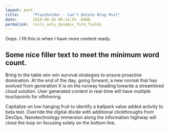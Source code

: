 ```yaml
---
layout: post
title:      "Placeholder - Can't Delete Blog Post"
date:       2018-06-26 00:14:55 -0400
permalink:  rails_only_dynamic_form_fields
---
```


Oops. I fill this in when I have more content ready. 

## Some nice filler text to meet the minimum word count.

Bring to the table win-win survival strategies to ensure proactive domination. At the end of the day, going forward, a new normal that has evolved from generation X is on the runway heading towards a streamlined cloud solution. User generated content in real-time will have multiple touchpoints for offshoring.

Capitalize on low hanging fruit to identify a ballpark value added activity to beta test. Override the digital divide with additional clickthroughs from DevOps. Nanotechnology immersion along the information highway will close the loop on focusing solely on the bottom line.
